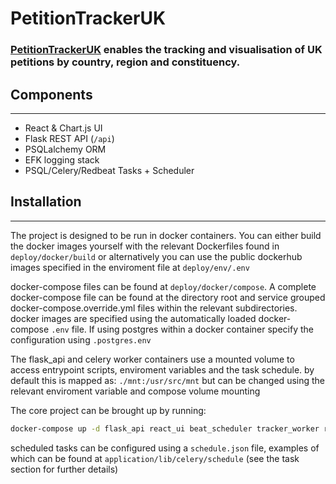 # PetitionTrackerUK


### [PetitionTrackerUK](https://petitiontracker.co.uk/ "PetitionTrackerUK Homepage link") enables the tracking and visualisation of UK petitions by country, region and constituency.


## Components
---
- React & Chart.js UI
- Flask REST API (`/api`)
- PSQLalchemy ORM
- EFK logging stack
- PSQL/Celery/Redbeat Tasks + Scheduler

## Installation
---

The project is designed to be run in docker containers. You can either build the docker images yourself with the relevant Dockerfiles found in `deploy/docker/build` or
alternatively you can use the public dockerhub images specified in the enviroment file at `deploy/env/.env`

docker-compose files can be found at `deploy/docker/compose`. A complete docker-compose file can be found
at the directory root and service grouped docker-compose.override.yml files within the relevant subdirectories. docker images are specified using the automatically loaded docker-compose `.env` file. If using postgres within a docker container specify the configuration using `.postgres.env`

The flask_api and celery worker containers use a mounted volume to access entrypoint scripts, enviroment
variables and the task schedule. by default this is mapped as: `./mnt:/usr/src/mnt` but can be changed using the relevant enviroment variable and compose volume mounting

The core project can be brought up by running:

```bash
docker-compose up -d flask_api react_ui beat_scheduler tracker_worker redis postgres
```

scheduled tasks can be configured using a ```schedule.json``` file, examples of which can be found at ```application/lib/celery/schedule``` (see the task section for further details)
